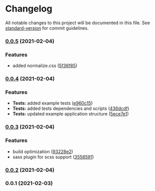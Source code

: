 # Changelog

All notable changes to this project will be documented in this file. See [standard-version](https://github.com/conventional-changelog/standard-version) for commit guidelines.

### [0.0.5](https://github.com/SwingDev/frontend-template/compare/v0.0.4...v0.0.5) (2021-02-04)


### Features

* added normalize.css ([5f36f85](https://github.com/SwingDev/frontend-template/commit/5f36f8501db6df2bf92221b6aed57ac68942eea8))

### [0.0.4](https://github.com/SwingDev/frontend-template/compare/v0.0.3...v0.0.4) (2021-02-04)


### Features

* **Tests:** added example tests ([e960c15](https://github.com/SwingDev/frontend-template/commit/e960c1573d2065a75ebd625ff6e34c016bca2311))
* **Tests:** added tests dependencies and scripts ([436dcdf](https://github.com/SwingDev/frontend-template/commit/436dcdf5e1aa4ad81959eafef6a4e3093385aa79))
* **Tests:** updated example application structure ([5ece7e1](https://github.com/SwingDev/frontend-template/commit/5ece7e14e2a5885696beed6419b5f7f38e438bfc))

### [0.0.3](https://github.com/SwingDev/frontend-template/compare/v0.0.1...v0.0.3) (2021-02-04)


### Features

* build optimization ([93228e2](https://github.com/SwingDev/frontend-template/commit/93228e24a11fa9ca437b8600ac4e2d32c0a0a746))
* sass plugin for scss support ([3558591](https://github.com/SwingDev/frontend-template/commit/355859102593bad6d19cf93d3b3fef18cf295109))

### [0.0.2](///compare/v0.0.1...v0.0.2) (2021-02-04)

### 0.0.1 (2021-02-03)
